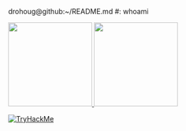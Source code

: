 


drohoug@github:~/README.md #: whoami <br /> 


<div>
  <a href="https://github.com/drohoug">
  <img height="170em" src="https://github-readme-stats.vercel.app/api?username=drohoug&theme=dark&include_all_comits=true&count_private=true"/>
  <img height="170em" src="https://github-readme-stats.vercel.app/api/top-langs/?username=drohoug&layout-compact&langs_count&theme=dark"/>
  </a>
</div>


<a href="https://tryhackme.com/p/dhgx" target="_blank"><img src="https://user-images.githubusercontent.com/91874521/138829963-7b62f292-24c9-4232-a6f2-2d8df57a68f4.png" alt="TryHackMe"></a>


